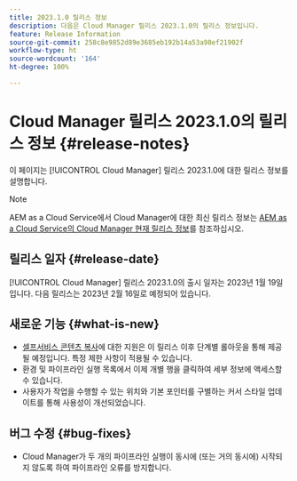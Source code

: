 ```yaml
---
title: 2023.1.0 릴리스 정보
description: 다음은 Cloud Manager 릴리스 2023.1.0의 릴리스 정보입니다.
feature: Release Information
source-git-commit: 258c8e9852d89e3685eb192b14a53a98ef21902f
workflow-type: ht
source-wordcount: '164'
ht-degree: 100%

---
```



# Cloud Manager 릴리스 2023.1.0의 릴리스 정보 {#release-notes}

이 페이지는 [!UICONTROL Cloud Manager] 릴리스 2023.1.0에 대한 릴리스 정보를 설명합니다.

>[!NOTE]
>
>AEM as a Cloud Service에서 Cloud Manager에 대한 최신 릴리스 정보는 [AEM as a Cloud Service의 Cloud Manager 현재 릴리스 정보](https://experienceleague.adobe.com/docs/experience-manager-cloud-service/content/implementing/using-cloud-manager/release-notes-cloud-manager/release-notes-cm-current.html)를 참조하십시오.

## 릴리스 일자 {#release-date}

[!UICONTROL Cloud Manager] 릴리스 2023.1.0의 출시 일자는 2023년 1월 19일입니다. 다음 릴리스는 2023년 2월 16일로 예정되어 있습니다.

## 새로운 기능 {#what-is-new}

* [셀프서비스 콘텐츠 복사](/help/using/content-copy.md)에 대한 지원은 이 릴리스 이후 단계별 롤아웃을 통해 제공될 예정입니다. 특정 제한 사항이 적용될 수 있습니다.
* 환경 및 파이프라인 실행 목록에서 이제 개별 행을 클릭하여 세부 정보에 액세스할 수 있습니다.
* 사용자가 작업을 수행할 수 있는 위치와 기본 포인터를 구별하는 커서 스타일 업데이트를 통해 사용성이 개선되었습니다.

## 버그 수정 {#bug-fixes}

* Cloud Manager가 두 개의 파이프라인 실행이 동시에 (또는 거의 동시에) 시작되지 않도록 하여 파이프라인 오류를 방지합니다.
